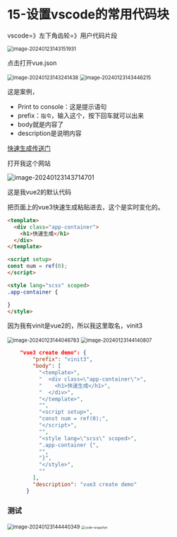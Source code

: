 # 15-设置vscode的常用代码块

vscode=》左下角齿轮=》用户代码片段

<img src=".\15-%E8%AE%BE%E7%BD%AEvscode%E7%9A%84%E5%B8%B8%E7%94%A8%E4%BB%A3%E7%A0%81%E5%9D%97.assets\image-20240123143151931.png" alt="image-20240123143151931" style="zoom:80%;" />

点击打开vue.json

<img src=".\15-%E8%AE%BE%E7%BD%AEvscode%E7%9A%84%E5%B8%B8%E7%94%A8%E4%BB%A3%E7%A0%81%E5%9D%97.assets\image-20240123143241438.png" alt="image-20240123143241438" style="zoom:80%;" />

<img src=".\15-%E8%AE%BE%E7%BD%AEvscode%E7%9A%84%E5%B8%B8%E7%94%A8%E4%BB%A3%E7%A0%81%E5%9D%97.assets\image-20240123143446215.png" alt="image-20240123143446215" style="zoom:80%;" />

这是案例，

- Print to console：这是提示语句
- prefix：`指令`，输入这个，按下回车就可以出来
- body就是内容了
- description是说明内容

[快速生成传送门](https://snippet-generator.app/?description=vue+create+demo&tabtrigger=vinit&snippet=%3Ctemplate%3E%0A++%3Cdiv+class%3D%22container%22%3E%0A+++++++%0A++%3C%2Fdiv%3E%0A%3C%2Ftemplate%3E%0A%3Cscript%3E%0A%09export+default+%7B%0A%09++++name%3A+%22vinit%22%2C%0A++++++++++++components%3A%7B%0A++++++++++++++++%0A++++++++++++%7D%2C%0A%09++++data%28%29%7B%0A%09++++++++return%7B%0A+++++++++++++++++++%0A%09%09%7D%0A%09++++%7D%2C%0A%09++++created%28%29+%7B%0A+++++++++++++++++%0A%09++++%7D%2C%0A%09++++methods%3A%7B%0A++++++++++++++++%0A%09++++%7D%2C%0A%09%7D%0A%3C%2Fscript%3E%0A%3Cstyle+scoped+lang%3D%22less%22%3E%0A++.container%7B%0A++++++%0A++%7D%0A%3C%2Fstyle%3E&mode=vscode)

打开我这个网站

<img src=".\15-%E8%AE%BE%E7%BD%AEvscode%E7%9A%84%E5%B8%B8%E7%94%A8%E4%BB%A3%E7%A0%81%E5%9D%97.assets\image-20240123143714701.png" alt="image-20240123143714701"  />

这是我vue2的默认代码



把页面上的vue3快速生成粘贴进去，这个是实时变化的。

```html
<template>
  <div class="app-container">
    <h1>快速生成</h1>
  </div>
</template>

<script setup>
const num = ref(0);
</script>

<style lang="scss" scoped>
.app-container {

}
</style>

```

因为我有vinit是vue2的，所以我这里取名，vinit3

<img src=".\15-%E8%AE%BE%E7%BD%AEvscode%E7%9A%84%E5%B8%B8%E7%94%A8%E4%BB%A3%E7%A0%81%E5%9D%97.assets\image-20240123144046783.png" alt="image-20240123144046783" style="zoom:80%;" />

<img src=".\15-%E8%AE%BE%E7%BD%AEvscode%E7%9A%84%E5%B8%B8%E7%94%A8%E4%BB%A3%E7%A0%81%E5%9D%97.assets\image-20240123144140807.png" alt="image-20240123144140807" style="zoom:80%;" />

```json
	"vue3 create demo": {
		"prefix": "vinit3",
		"body": [
		  "<template>",
		  "  <div class=\"app-container\">",
		  "    <h1>快速生成</h1>",
		  "  </div>",
		  "</template>",
		  "",
		  "<script setup>",
		  "const num = ref(0);",
		  "</script>",
		  "",
		  "<style lang=\"scss\" scoped>",
		  ".app-container {",
		  "",
		  "}",
		  "</style>",
		  ""
		],
		"description": "vue3 create demo"
	  }
```

### 测试

<img src=".\15-%E8%AE%BE%E7%BD%AEvscode%E7%9A%84%E5%B8%B8%E7%94%A8%E4%BB%A3%E7%A0%81%E5%9D%97.assets\image-20240123144440349.png" alt="image-20240123144440349" style="zoom:80%;" />

<img src=".\15-%E8%AE%BE%E7%BD%AEvscode%E7%9A%84%E5%B8%B8%E7%94%A8%E4%BB%A3%E7%A0%81%E5%9D%97.assets\code-snapshot.png" alt="code-snapshot" style="zoom: 50%;" />